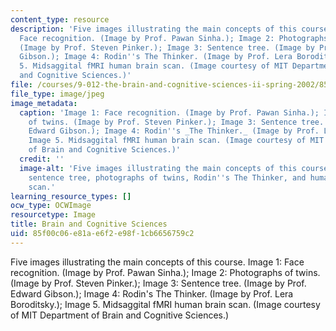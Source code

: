 ```yaml
---
content_type: resource
description: 'Five images illustrating the main concepts of this course. Image 1:
  Face recognition. (Image by Prof. Pawan Sinha.); Image 2: Photographs of twins.
  (Image by Prof. Steven Pinker.); Image 3: Sentence tree. (Image by Prof. Edward
  Gibson.); Image 4: Rodin''s The Thinker. (Image by Prof. Lera Boroditsky.); Image
  5. Midsaggital fMRI human brain scan. (Image courtesy of MIT Department of Brain
  and Cognitive Sciences.)'
file: /courses/9-012-the-brain-and-cognitive-sciences-ii-spring-2002/85f00c06e81ae6f2e98f1cb6656759c2_9-012s02.jpg
file_type: image/jpeg
image_metadata:
  caption: 'Image 1: Face recognition. (Image by Prof. Pawan Sinha.); Image 2: Photographs
    of twins. (Image by Prof. Steven Pinker.); Image 3: Sentence tree. (Image by Prof.
    Edward Gibson.); Image 4: Rodin''s _The Thinker._ (Image by Prof. Lera Boroditsky.);
    Image 5. Midsaggital fMRI human brain scan. (Image courtesy of MIT Department
    of Brain and Cognitive Sciences.)'
  credit: ''
  image-alt: 'Five images illustrating the main concepts of this course: face recognition,
    sentence tree, photographs of twins, Rodin''s The Thinker, and human fMRI brain
    scan.'
learning_resource_types: []
ocw_type: OCWImage
resourcetype: Image
title: Brain and Cognitive Sciences
uid: 85f00c06-e81a-e6f2-e98f-1cb6656759c2
---
```

Five images illustrating the main concepts of this course. Image 1: Face recognition. (Image by Prof. Pawan Sinha.); Image 2: Photographs of twins. (Image by Prof. Steven Pinker.); Image 3: Sentence tree. (Image by Prof. Edward Gibson.); Image 4: Rodin's The Thinker. (Image by Prof. Lera Boroditsky.); Image 5. Midsaggital fMRI human brain scan. (Image courtesy of MIT Department of Brain and Cognitive Sciences.)

